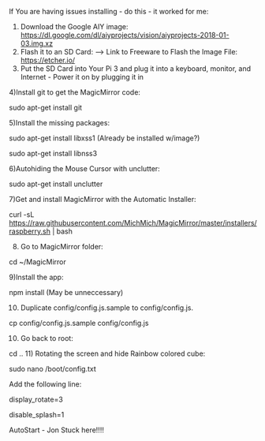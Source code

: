 If You are having issues installing - do this - it worked for me:


1) Download the Google AIY image: https://dl.google.com/dl/aiyprojects/vision/aiyprojects-2018-01-03.img.xz
2) Flash it to an SD Card:
  --> Link to Freeware to Flash the Image File: https://etcher.io/
3) Put the SD Card into Your Pi 3 and plug it into a keyboard, monitor, and Internet - Power it on by plugging it in

4)Install git to get the MagicMirror code:

sudo apt-get install git

5)Install the missing packages:

sudo apt-get install libxss1 (Already be installed w/image?)

sudo apt-get install libnss3

6)Autohiding the Mouse Cursor with unclutter:

sudo apt-get install unclutter

7)Get and install MagicMirror with the Automatic Installer:

curl -sL https://raw.githubusercontent.com/MichMich/MagicMirror/master/installers/raspberry.sh | bash

8) Go to MagicMirror folder:

cd ~/MagicMirror

9)Install the app:

npm install (May be unneccessary)

10) Duplicate config/config.js.sample to config/config.js.

cp config/config.js.sample config/config.js

10) Go back to root:

cd ..
11) Rotating the screen and hide Rainbow colored cube:

sudo nano /boot/config.txt

Add the following line:

display_rotate=3

disable_splash=1

AutoStart - Jon Stuck here!!!!
